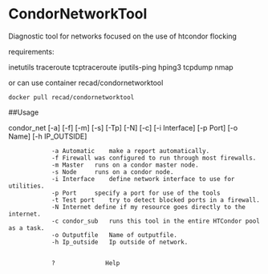 # CondorNetworkTool


Diagnostic tool for networks focused on the use of htcondor flocking

requirements:

inetutils
traceroute 
tcptraceroute 
iputils-ping 
hping3 
tcpdump 
nmap



or can use container recad/condornetworktool
```
docker pull recad/condornetworktool
```


##Usage 

condor_net [-a] [-f] [-m] [-s] [-Tp] [-N] [-c] [-i Interface] [-p Port] [-o Name] [-h IP_OUTSIDE]

				-a Automatic	make a report automatically.
				-f Firewall	was configured to run through most firewalls.
				-m Master	runs on a condor master node.
				-s Node		runs on a condor node.        
				-i Interface	define network interface to use for utilities.
				-p Port		specify a port for use of the tools
				-t Test port	try to detect blocked ports in a firewall.
				-N Internet	define if my resource goes directly to the internet.
				-c condor_sub	runs this tool in the entire HTCondor pool as a task.
				-o Outputfile	Name of outputfile.
				-h Ip_outside	Ip outside of network.
				
				
				?              Help


